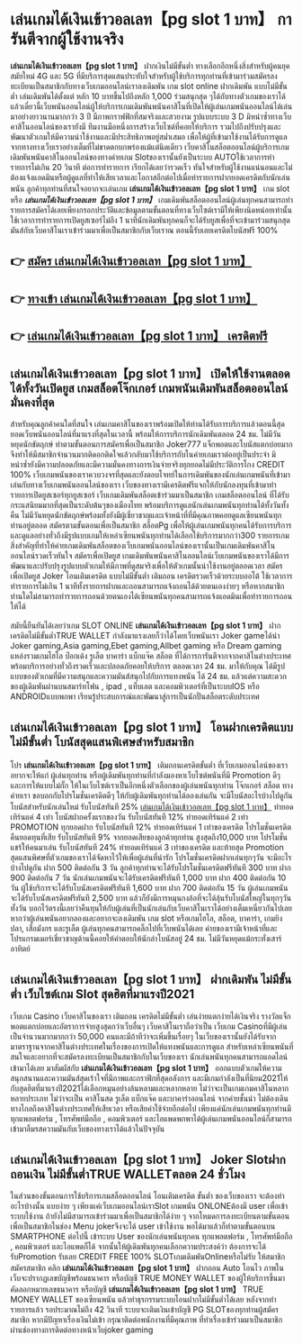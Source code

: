 # เล่นเกมได้เงินเข้าวอลเลท【pg slot 1 บาท】  การันตีจากผู้ใช้งานจริง

**เล่นเกมได้เงินเข้าวอลเลท【pg slot 1 บาท】** ฝากเงินไม่มีขั้นต่ำ  ทางเลือกอีกหนึ่งสิ่งสำหรับผู้คนยุคสมัยใหม่ 4G และ 5G ที่มีบริการสุดแสนประทับใจสำหรับผู้ใช้บริการทุกท่านที่เข้ามาร่วมสมัครลงทะเบียนเป็นสมาชิกกับทางเว็บเกมออนไลน์เราลงเดิมพัน เกม slot online ฝากเดิมพัน แบบไม่มีขั้นต่ำ เล่นเดิมพันได้ตั้งแต่ หลัก 10 บาทขึ้นไปถึงหลัก 1,000 ร่วมสนุกสุด ๆได้กับทางตัวเกมของเราได้แล้วเดี๋ยวนี้เว็บพนันออนไลน์ผู้ให้บริการเกมเดิมพันพนันคาสิโนที่เปิดให้ผู้เล่นเกมพนันออนไลน์ได้เล่นมาอย่างยาวนานมากกว่า 3 ปี มีภาพกราฟฟิกที่สมจริงและสวยงาม รูปแบบระบบ 3 D
มิหนำซ้ำทางเว็บคาสิโนออนไลน์ของเรายังมี ทีมงานมือหนึ่งการสร้างเว็บไซต์ที่คอยให้บริการ  รวมไปถึงปรับปรุงและพัฒนาตัวเกมให้มีความน่าใช้งานและมีประสิทธิภาพอยู่สม่ำเสมอ เพื่อให้ผู้ที่เข้ามาใช้งานได้รับการดูแลจากทางทางเว็บเราอย่างเต็มที่ไม่ขาดตกบกพร่องแม้แต่นิดเดียว เว็บคาสิโนสล็อตออนไลน์ผู้บริการเกมเดิมพันพนันคาสิโนออนไลน์ของทางค่ายเกม Slotของเรานั้นยังเป็นระบบ AUTOใช้เวลาการทำรายการไม่เกิน 20 วินาที ต่อการทำรายการ เรียกได้เลยว่ารวดเร็ว ทันใจสำหรับผู้ใช้งานแน่นอนและไม่ต้องแจ้งแอดมินหรือผู้ดูแลที่ทำให้เสียเวลาและโอกาสอีกต่อไปเมื่อทำรายการฝากยอดเครดิตกับนักเล่นพนัน
ลูกค้าทุกท่านที่สนใจอยากจะเล่นเกม **เล่นเกมได้เงินเข้าวอลเลท【pg slot 1 บาท】** เกม slot  หรือ ***เล่นเกมได้เงินเข้าวอลเลท【pg slot 1 บาท】*** เกมเดิมพันสล็อตออนไลน์ผู้เล่นทุกคนสามารถทำรายการสมัครได้เลยเพียงกรอกประวัติและข้อมูลตามขั้นตอนที่ทางเว็บไซต์เรามีให้เพียงนิดหน่อยเท่านั้น ใช้เวลาการทำรายการเปิดยูสเซอร์ไม่ถึง 1 นาทีนักเดิมพันทุกคนก็จะได้รับยูสเพื่อที่จะเข้ามาร่วมสนุกสุดมันส์กับเว็บคาสิโนเราเข้าร่วมมาเพื่อเป็นสมาชิกกับเว็บเราณ ตอนนี้รับเลยเครดิตโบนัสฟรี 100%

## 👉 [สมัคร เล่นเกมได้เงินเข้าวอลเลท【pg slot 1 บาท】](https://archa888.com/)
## 👉 [ทางเข้า เล่นเกมได้เงินเข้าวอลเลท【pg slot 1 บาท】](https://archa888.com/)
## 👉 [เล่นเกมได้เงินเข้าวอลเลท【pg slot 1 บาท】 เครดิตฟรี](https://archa888.com/)

## เล่นเกมได้เงินเข้าวอลเลท【pg slot 1 บาท】 เปิดให้ใช้งานตลอด ได้ทั้งวันเปิดยูส เกมสล็อตโจ๊กเกอร์ เกมพนันเดิมพันสล็อตออนไลน์มั่นคงที่สุด

สำหรับคุณลูกค้าคนใดที่สนใจ เล่นเกมคาสิโนของเราพร้อมเปิดให้ท่านได้รับการบริการแล้วตอนนี้สุดยอดเว็บพนันออนไลน์ที่มาแรงที่สุดในเวลานี้ พร้อมให้การบริการนักเดิมพันตลอด 24 ชม. ไม่มีวันหยุดนักขัตฤกษ์ ทำตามขั้นตอนการสมัครเพื่อเป็นสมาชิก Joker777 แจ็กพอตและโบนัสแตกบ่อยมาก จึงทำให้มีสมาชิกจำนวนมากติดอกติดใจแล้วกลับมาใช้บริการกับในค่ายเกมเราต่ออยู่เป็นประจำ มิหนำซ้ำยังมีความปลอดภัยและมีความมั่นคงทางการเงินจ่ายจริงทุกยอดไม่มีประวัติการโกง CREDIT 100% เว็บเกมพนันของเราควบวงจรที่สุดและยังตอบโจทย์ในการเดิมพันของนักเล่นเกมพนันที่เข้ามาเล่นกับทางเว็บเกมพนันออนไลน์ของเรา
เว็บของทางเรามีเครดิตฟรีแจกให้กับนักลงทุนที่เข้ามาทำรายการเปิดยูสเซอร์ทุกยูสเซอร์ เว็บเกมเดิมพันสล็อตเข้าร่วมมาเป็นสมาชิก เกมสล็อตออนไลน์ ที่ได้รับกระแสนิยมมากที่สุดเป็นระดับต้นๆของเมืองไทย พร้อมบริการดูแลนักเล่นเกมพนันทุกท่านได้ทั้งวันทั้งคืน ไม่มีวันหยุดนักขัตฤกษ์พร้อมทั้งยังมีผู้เชี่ยวชาญและเจ้าหน้าที่ที่มีคุณภาพคอยดูแลเซียนพนันทุกท่านอยู่ตลอด สมัครตามขั้นตอนเพื่อเป็นสมาชิก สล็อตPg เพื่อให้ผู้เล่นเกมพนันทุกคนได้รับการบริการและดูแลอย่างทั่วถึงมีรูปแบบเกมให้เหล่าเซียนพนันทุกท่านได้เลือกใช้บริการมากกว่า300 รายการเกม
สิ่งสำคัญที่ทำให้ค่ายเกมเดิมพันสล็อตของเว็บเกมพนันออนไลน์ของเรานั้นเป็นเกมเดิมพันคาสิโนออนไลน์รวดเร็วทันใจ สมัครเพื่อเปิดยูส  เกมเดิมพันพนันคาสิโนออนไลน์เว็บเกมพนันของเราได้มีการพัฒนาและปรับปรุงรูปแบบตัวเกมให้มีภาพที่ดูสมจริงเพื่อให้ตัวเกมนั้นน่าใช้งานอยู่ตลอดเวลา สมัครเพื่อเปิดยูส Joker โอนเติมเครดิต แบบไม่มีขั้นต่ำ เติมถอน เครดิตรวดเร็วด้วยระบบออโต้ ใช้เวลาการทำรายการไม่เกิน 1 นาทีทั้งรายการฝากและถอนสามารถแจ้งถอนได้ด้วยตนเองง่ายๆ หรือหากสมาชิกท่านใดไม่สามารถทำรายการถอนด้วยตนเองได้เซียนพนันทุกคนสามารถแจ้งแอดมินเพื่อทำรายการถอนให้ได้

สมัยนี้ยืนยันได้เลยว่าเกม SLOT ONLINE  **เล่นเกมได้เงินเข้าวอลเลท【pg slot 1 บาท】** ฝากเครดิตไม่มีขั้นต่ำTRUE WALLET กำลังมาแรงเลยก็ว่าได้โดยเว็บพนันเรา Joker gameได้นำ  Joker gaming,Asia gaming,Ebet gaming,Allbet gaming หรือ Dream gaming แหล่งรวมเกมไฮโล ป๊อกเด้ง รูเล็ต บาคาร่า แบ็กแจ๊ค สล็อต ที่ได้การการันตีจากจากคาสิโนต่างประเทศ พร้อมบริการอย่างทั่วถึงรวดเร็วและปลอดภัยคอยให้บริการ ตลอดเวลา 24 ชม. มาให้กับคุณ ได้มีรูปแบบของตัวเกมที่มีความสนุกและความมันส์สนุกไปกับการแทงพนัน ได้ 24 ชม. แล้วแต่ความสะดวกของผู้เดิมพันผ่านบนสมาร์ทโฟน , ipad , แท็บเลต และคอมพิวเตอร์ที่เป็นระบบIOS หรือ ANDROIDแบบพกพา เรียนรู้ประสบการณ์และพัฒนาสู่การเป็นนักปั่นสล็อตระดับประเทศ

## เล่นเกมได้เงินเข้าวอลเลท【pg slot 1 บาท】 โอนฝากเครดิตแบบไม่มีขั้นต่ำ โบนัสสุดแสนพิเศษสำหรับสมาชิก

โปร **เล่นเกมได้เงินเข้าวอลเลท【pg slot 1 บาท】** เติมถอนเครดิตขั้นต่ำ ที่เว็บเกมออนไลน์ของเราอยากจะให้แก่  ผู้เล่นทุกท่าน หรือผู้เดิมพันทุกท่านที่กำลังมองหาเว็บไซต์พนันที่มี  Promotion ดีๆ และการให้แบบไม่กั๊ก ให้ในเว็บไซต์เราเป็นอีกหนึ่งตัวเลือกของผู้เล่นพนันทุกท่าน โจ๊กเกอร์ สล็อต ทางค่ายเรา ขอบอกกับโปรโมชั่นเครดิตดีๆ ให้กับผู้เดิมพันทุกท่านได้ลองเล่นกัน จะมีโบนัสอะไรบ้างไปดูกัน
โบนัสสำหรับนักเล่นใหม่ รับโบนัสทันที 25% [เล่นเกมได้เงินเข้าวอลเลท【pg slot 1 บาท】](https://archa888.com/) ทำยอดเทิร์นแค่ 4 เท่า
โบนัสฝากครั้งแรกของวัน รับโบนัสทันที 12% ทำยอดเทิร์นแค่ 2 เท่า
 PROMOTION ทุกยอดฝาก รับโบนัสทันที 12% ทำยอดเทิร์นแค่ 1 เท่าของเครดิต
โปรโมชั่นเครดิตคืนยอดทุนที่เสีย รับโบนัสทันที 9% จากยอดเสียของลูกค้าทุกท่าน สูงสุดถึง10,000 บาท
โปรโมชั่นแชร์ให้คนมาเล่น รับโบนัสทันที 24% ทำยอดเทิร์นแค่ 3 เท่าของเครดิต
และท้ายสุด Promotion สุดแสนพิศษที่ตัวเกมของเราได้จัดหาไว้ให้เพื่อผู้เล่นที่น่ารัก โปรโมชั่นเครดิตฝากเล่นทุกๆวัน จะมีอะไรบ้างไปดูกัน
ฝาก 500 ติดต่อกัน 3 วัน ลูกค้าทุกท่านจะได้รับโปรโมชั่นเครดิตฟรีทันที 300 บาท
ฝาก 900 ติดต่อกัน 7 วัน นักเล่นเกมพนันจะได้รับเครดิตฟรีทันที 1,000 บาท
ฝาก 400 ติดต่อกัน 10 วัน ผู้ใช้บริการจะได้รับโบนัสเครดิตฟรีทันที 1,600 บาท
ฝาก 700 ติดต่อกัน 15 วัน ผู้เล่นเกมพนันจะได้รับโบนัสเครดิตฟรีทันที 2,500 บาท
แล้วก็ยังมีการหมุนกงล้อที่จะได้ลุ้นรับโบนัสใหญ่ในทุกๆวัน ทั้งวัน บอกไว้ตรงนี้เลยว่าคืนทุนให้กับผู้เล่นที่เป็นนักเล่นกับเว็บคาสิโนเราได้อย่างเต็มเหนี่ยวกันไปเลย หากว่าผู้เล่นพนันอยากลองและอยากจะลงเดิมพัน เกม slot  หรือเกมไฮโล, สล็อต, บาคาร่า, เกมยิงปลา, เสือมังกร และรูเล็ต ผู้เล่นทุกคนสามารถคลิ๊กไปที่เว็บพนันได้เลย ค่ายของเรามีเจ้าหน้าที่และโปรแกรมเมอร์เชี่ยวชาญด้านนี้คอยให้คำตอบให้นักล่าโบนัสอยู่ 24 ชม. ไม่มีวันหยุดแม้กระทั่งเสาร์อาทิตย์

## เล่นเกมได้เงินเข้าวอลเลท【pg slot 1 บาท】 ฝากเดิมพัน ไม่มีขั้นต่ำ  เว็บไซต์เกม Slot สุดฮิตที่มาแรงปี2021

เว็บเกม Casino เว็บคาสิโนของเรา เติมถอน เครดิตไม่มีขั้นต่ำ เล่นง่ายแตกง่ายได้เงินจริง รางวัลแจ็กพอตแตกบ่อยและอัตราการจ่ายสูงสุดกว่าเว็บอื่นๆ เว็บคาสิโนเราถือว่าเป็น เว็บเกม Casinoที่มีผู้เล่นเป็นจำนวนมากมากกว่า 50,000 คนและมีถ้าทีว่าจะเพิ่มขึ้นเรื่อยๆ ในเว็บของเรานั้นยังได้รับจากมาตราฐานจากคาสิโนต่างประเทศในเรื่องของการเปิดให้แทงพนันและการดูแล สำหรับเหล่าเซียนพนันที่สนใจและอยากที่จะสมัครลงทะเบียนเป็นสมาชิกกับในเว็บของเรา นักเล่นพนันทุกคนสามารถแอดไลน์เข้ามาได้เลย
	มาสัมผัสกับ **เล่นเกมได้เงินเข้าวอลเลท【pg slot 1 บาท】** ออกแบบตัวเกมให้ความสนุกสนานและความมันส์สุดเร้าใจที่มีภาพและกราฟิกที่สุดอลังการ และมีเกมกำลังเป็นที่นิยม2021ให้กับสุดฮิตที่มาแรงปี2021ได้เลือกหมุนอย่างล้นหลามและหลากหลาย  ไม่ว่าจะเป็นเกมเกมคาสิโนหลากหลายประเภท ไม่ว่าจะเป็น คาสิโนสด รูเล็ต แบ็กแจ๊ค และบาคาร่าออนไลน์ จากค่ายชั้นนำ ไม่ต้องเดินทางไกลถึงคาสิโนต่างประเทศให้เสียเวลา หรือเสียค่าใช้จ่ายอีกต่อไป เพียงแค่นักเล่นเกมพนันทุกท่านมีทุกแพลตฟอร์ม , โทรศัพท์มือถือ , คอมพิวเตอร์ และไอแพดพกพาได้ผู้เล่นเกมพนันออนไลน์ก็สามารถเข้ามาลิ้มรสความมันกับเว็บของทางเราได้แล้วในปัจจุบัน

## เล่นเกมได้เงินเข้าวอลเลท【pg slot 1 บาท】 Joker Slotฝากถอนเงิน ไม่มีขั้นต่ำTRUE WALLETตลอด 24 ชั่วโมง

ในส่วนของขั้นตอนการใช้บริการเกมสล็อตออนไลน์ โอนเติมเครดิต ขั้นต่ำ ของเว็บของเรา จะต้องทำอะไรบ้างนั้น แบบง่าย ๆ เพียงแค่เว็บเกมออนไลน์เราSlot เกมพนัน ONLONEต้องมี user เพื่อเข้าระบบใช้งาน ถ้ายังไม่มีสามารถเข้าร่วมมาเพื่อเป็นสมาชิกได้ง่าย ๆ จากโหมดการลงทะเบียนตามขั้นตอนเพื่อเป็นสมาชิกในช่อง Menu jokerจึงจะได้ user เข้าใช้งาน พอได้มาแล้วก็ทำตามขั้นตอนบน SMARTPHONE ต่อไปนี้
เข้าระบบ User  ของนักเล่นพนันทุกคน ทุกแพลตฟอร์ม , โทรศัพท์มือถือ , คอมพิวเตอร์ และไอแพดก็ได้
จากนั้นให้ผู้เดิมพันทุกคนเลือกความประสงค์ว่า ต้องการจะได้รับPromotion รับเลย CREDIT FREE 100% SLOTเกมเดิมพันOnlineหรือไม่รับ
ให้สมาชิกสมัครสมาชิก คลิก **เล่นเกมได้เงินเข้าวอลเลท【pg slot 1 บาท】** ฝากถอน Auto โอนไว ภาพในเว็บจะปรากฏเลขบัญชีพร้อมธนาคาร หรือบัญชี TRUE MONEY WALLET ของผู้ให้บริการขึ้นมา
คัดลอกหมายเลขธนาคาร หรือบัญชี **เล่นเกมได้เงินเข้าวอลเลท【pg slot 1 บาท】** TRUE MONEY WALLET ของเซียนพนัน แล้วทำธุรกรรมระบบโอนฝากไม่มีขั้นต่ำได้เลย
หลังจากทำรายการแล้ว รอประมาณไม่ถึง 42 วินาที ระบบจะเติมเงินเข้าบัญชี PG SLOTของทุกท่านผู้สมัครสมาชิก
หากมีปัญหาเรื่องเงินไม่เข้า กรุณาติดต่อพนักงานที่มีคุณภาพ ที่ทำเรื่องเข้าร่วมมาเป็นสมาชิกผ่านช่องทางการติดต่อทางหน้าเว็บjoker gaming


